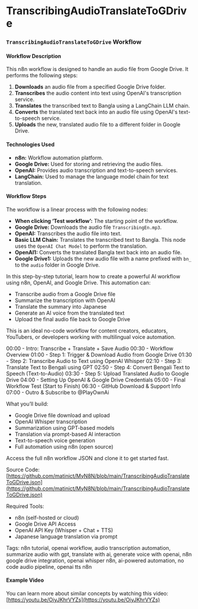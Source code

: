 # TranscribingAudioTranslateToGDrive

### `TranscribingAudioTranslateToGDrive` Workflow


#### **Workflow Description**

This n8n workflow is designed to handle an audio file from Google Drive. It performs the following steps:
1.  **Downloads** an audio file from a specified Google Drive folder.
2.  **Transcribes** the audio content into text using OpenAI's transcription service.
3.  **Translates** the transcribed text to Bangla using a LangChain LLM chain.
4.  **Converts** the translated text back into an audio file using OpenAI's text-to-speech service.
5.  **Uploads** the new, translated audio file to a different folder in Google Drive.

#### **Technologies Used**

* **n8n:** Workflow automation platform.
* **Google Drive:** Used for storing and retrieving the audio files.
* **OpenAI:** Provides audio transcription and text-to-speech services.
* **LangChain:** Used to manage the language model chain for text translation.

#### **Workflow Steps**

The workflow is a linear process with the following nodes:

* **When clicking ‘Test workflow’:** The starting point of the workflow.
* **Google Drive:** Downloads the audio file `TranscribingEn.mp3`.
* **OpenAI:** Transcribes the audio file into text.
* **Basic LLM Chain:** Translates the transcribed text to Bangla. This node uses the `OpenAI Chat Model` to perform the translation.
* **OpenAI1:** Converts the translated Bangla text back into an audio file.
* **Google Drive1:** Uploads the new audio file with a name prefixed with `bn_` to the `audio` folder in Google Drive.


In this step-by-step tutorial, learn how to create a powerful AI workflow using n8n, OpenAI, and Google Drive. This automation can:

 * Transcribe audio from a Google Drive file
 * Summarize the transcription with OpenAI
 * Translate the summary into Japanese
 * Generate an AI voice from the translated text
 * Upload the final audio file back to Google Drive

 This is an ideal no-code workflow for content creators, educators, YouTubers, or developers working with multilingual voice automation.


00:00 - Intro: Transcribe + Translate + Save Audio
00:30 - Workflow Overview
01:00 - Step 1: Trigger & Download Audio from Google Drive
01:30 - Step 2: Transcribe Audio to Text using OpenAI Whisper
02:10 - Step 3: Translate Text to Bengali using GPT
02:50 - Step 4: Convert Bengali Text to Speech (Text-to-Audio)
03:30 - Step 5: Upload Translated Audio to Google Drive
04:00 - Setting Up OpenAI & Google Drive Credentials
05:00 - Final Workflow Test (Start to Finish)
06:30 - GitHub Download & Support Info
07:00 - Outro & Subscribe to @PlayOwnAi


 What you’ll build:

 * Google Drive file download and upload
 * OpenAI Whisper transcription
 * Summarization using GPT-based models
 * Translation via prompt-based AI interaction
 * Text-to-speech voice generation
 * Full automation using n8n (open source)

 Access the full n8n workflow JSON and clone it to get started fast.

 Source Code:
 [https://github.com/matinict/MyN8N/blob/main/TranscribingAudioTranslateToGDrive.json](https://github.com/matinict/MyN8N/blob/main/TranscribingAudioTranslateToGDrive.json)

 Required Tools:

 * n8n (self-hosted or cloud)
 * Google Drive API Access
 * OpenAI API Key (Whisper + Chat + TTS)
 * Japanese language translation via prompt

 Tags:
 n8n tutorial, openai workflow, audio transcription automation, summarize audio with gpt, translate with ai, generate voice with openai, n8n google drive integration, openai whisper n8n, ai-powered automation, no code audio pipeline, openai tts n8n

#### **Example Video**

You can learn more about similar concepts by watching this video:
[https://youtu.be/OiyJKhrVYZs](https://youtu.be/OiyJKhrVYZs)

